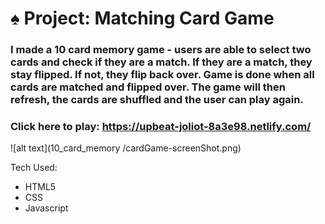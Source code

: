 # ♠️ Project: Matching Card Game

### I made a 10 card memory game - users are  able to select two cards and check if they are a match. If they are a match, they stay flipped. If not, they flip back over. Game is done when all cards are matched and flipped over.  The game will then refresh, the cards are shuffled and the user can play again.

### Click here to play: https://upbeat-joliot-8a3e98.netlify.com/
![alt text](10_card_memory /cardGame-screenShot.png)


Tech Used:
- HTML5
- CSS
- Javascript
